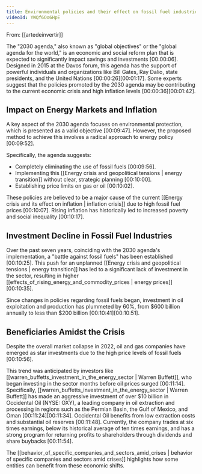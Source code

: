 ```yaml
---
title: Environmental policies and their effect on fossil fuel industries
videoId: YWQf6Oo6HpE
---
```


From: [[artedeinvertir]] <br/> 

The "2030 agenda," also known as "global objectives" or the "global agenda for the world," is an economic and social reform plan that is expected to significantly impact savings and investments <a class="yt-timestamp" data-t="00:00:06">[00:00:06]</a>. Designed in 2015 at the Davos forum, this agenda has the support of powerful individuals and organizations like Bill Gates, Ray Dalio, state presidents, and the United Nations <a class="yt-timestamp" data-t="00:00:26">[00:00:26]</a><a class="yt-timestamp" data-t="00:01:17">[00:01:17]</a>. Some experts suggest that the policies promoted by the 2030 agenda may be contributing to the current economic crisis and high inflation levels <a class="yt-timestamp" data-t="00:00:36">[00:00:36]</a><a class="yt-timestamp" data-t="00:01:42">[00:01:42]</a>.

## Impact on Energy Markets and Inflation

A key aspect of the 2030 agenda focuses on environmental protection, which is presented as a valid objective <a class="yt-timestamp" data-t="00:09:47">[00:09:47]</a>. However, the proposed method to achieve this involves a radical approach to energy policy <a class="yt-timestamp" data-t="00:09:52">[00:09:52]</a>.

Specifically, the agenda suggests:
*   Completely eliminating the use of fossil fuels <a class="yt-timestamp" data-t="00:09:56">[00:09:56]</a>.
*   Implementing this [[Energy crisis and geopolitical tensions | energy transition]] without clear, strategic planning <a class="yt-timestamp" data-t="00:10:00">[00:10:00]</a>.
*   Establishing price limits on gas or oil <a class="yt-timestamp" data-t="00:10:02">[00:10:02]</a>.

These policies are believed to be a major cause of the current [[Energy crisis and its effect on inflation | inflation crisis]] due to high fossil fuel prices <a class="yt-timestamp" data-t="00:10:07">[00:10:07]</a>. Rising inflation has historically led to increased poverty and social inequality <a class="yt-timestamp" data-t="00:10:17">[00:10:17]</a>.

## Investment Decline in Fossil Fuel Industries

Over the past seven years, coinciding with the 2030 agenda's implementation, a "battle against fossil fuels" has been established <a class="yt-timestamp" data-t="00:10:25">[00:10:25]</a>. This push for an unplanned [[Energy crisis and geopolitical tensions | energy transition]] has led to a significant lack of investment in the sector, resulting in higher [[effects_of_rising_energy_and_commodity_prices | energy prices]] <a class="yt-timestamp" data-t="00:10:35">[00:10:35]</a>.

Since changes in policies regarding fossil fuels began, investment in oil exploitation and production has plummeted by 60%, from $600 billion annually to less than $200 billion <a class="yt-timestamp" data-t="00:10:41">[00:10:41]</a><a class="yt-timestamp" data-t="00:10:51">[00:10:51]</a>.

## Beneficiaries Amidst the Crisis

Despite the overall market collapse in 2022, oil and gas companies have emerged as star investments due to the high price levels of fossil fuels <a class="yt-timestamp" data-t="00:10:56">[00:10:56]</a>.

This trend was anticipated by investors like [[warren_buffetts_investment_in_the_energy_sector | Warren Buffett]], who began investing in the sector months before oil prices surged <a class="yt-timestamp" data-t="00:11:14">[00:11:14]</a>. Specifically, [[warren_buffetts_investment_in_the_energy_sector | Warren Buffett]] has made an aggressive investment of over $10 billion in Occidental Oil (NYSE: OXY), a leading company in oil extraction and processing in regions such as the Permian Basin, the Gulf of Mexico, and Oman <a class="yt-timestamp" data-t="00:11:24">[00:11:24]</a><a class="yt-timestamp" data-t="00:11:34">[00:11:34]</a>. Occidental Oil benefits from low extraction costs and substantial oil reserves <a class="yt-timestamp" data-t="00:11:48">[00:11:48]</a>. Currently, the company trades at six times earnings, below its historical average of ten times earnings, and has a strong program for returning profits to shareholders through dividends and share buybacks <a class="yt-timestamp" data-t="00:11:54">[00:11:54]</a>.

The [[behavior_of_specific_companies_and_sectors_amid_crises | behavior of specific companies and sectors amid crises]] highlights how some entities can benefit from these economic shifts.